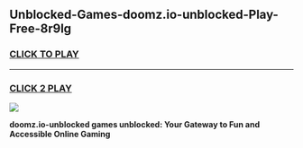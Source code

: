 
## Unblocked-Games-doomz.io-unblocked-Play-Free-8r9lg
<h3>
<a href="https://premium76.site?title=doomz.io-unblocked&ref=12A">CLICK TO PLAY</a></h3>
<hr>

<h3>
<a href="https://premium76.site?title=doomz.io-unblocked&ref=12A">CLICK 2 PLAY</a>
  
</h3>

<a href="https://premium76.site?title=doomz.io-unblocked&ref=12A"><img src="https://clearcache.store/games.png"></a>


**doomz.io-unblocked games unblocked: Your Gateway to Fun and Accessible Online Gaming**
